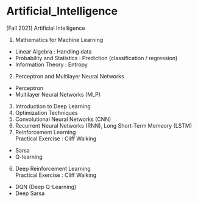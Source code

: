 # Artificial_Intelligence
[Fall 2021] Artificial Intelligence

1. Mathematics for Machine Learning
- Linear Algebra : Handling data
- Probability and Statistics : Prediction (classification / regression)
- Information Theory : Entropy
2. Perceptron and Multilayer Neural Networks
- Perceptron
- Multilayer Neural Networks (MLP)
3. Introduction to Deep Learning
4. Optimization Techniques
5. Convolutional Neural Networks (CNN)
6. Recurrent Neural Networks (RNN), Long Short-Term Memeory (LSTM)
7. Reinforcement Learning
<br> Practical Exercise : Cliff Walking <br>
- Sarsa
- Q-learning
6. Deep Reinforcement Learning
<br> Practical Exercise : Cliff Walking <br>
- DQN (Deep Q-Learning)
- Deep Sarsa

